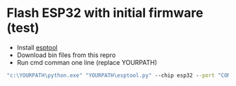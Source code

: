 # Flash ESP32 with initial firmware (test)
- Install [esptool](https://github.com/espressif/esptool)
- Download bin files from this repro
- Run cmd comman one line (replace YOURPATH)
```cmd
"c:\YOURPATH\python.exe" "YOURPATH\esptool.py" --chip esp32 --port "COM8" --baud 2000000 --before default_reset --after hard_reset write_flash -z --flash_mode dio --flash_freq 40m --flash_size detect 0x1000 bootloader_dio_40m.bin 0x8000 partitions.bin 0xe000 boot_app0.bin 0x10000 fw.bin
```
